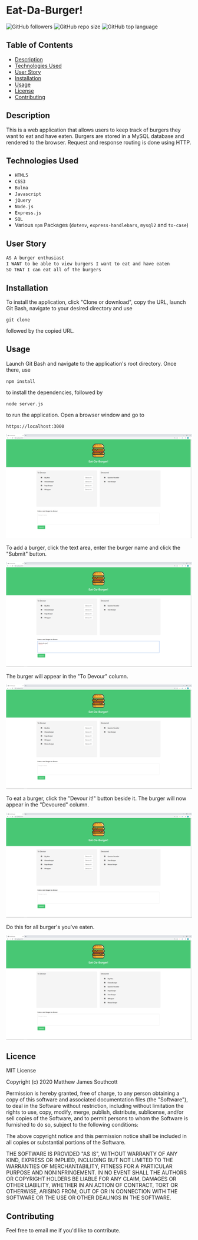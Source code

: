 # Eat-Da-Burger!

![GitHub followers](https://img.shields.io/github/followers/mjsouthcott?label=Follow&style=social)
![GitHub repo size](https://img.shields.io/github/repo-size/mjsouthcott/12-employee-tracker)
![GitHub top language](https://img.shields.io/github/languages/top/mjsouthcott/13-node-express-handlebars)

## Table of Contents

* [Description](https://github.com/mjsouthcott/13-node-express-handlebars#Description)
* [Technologies Used](https://github.com/mjsouthcott/13-node-express-handlebars#Technologies)
* [User Story](https://github.com/mjsouthcott/13-node-express-handlebars#User)
* [Installation](https://github.com/mjsouthcott/13-node-express-handlebars#Installation)
* [Usage](https://github.com/mjsouthcott/13-node-express-handlebars#Usage)
* [License](https://github.com/mjsouthcott/13-node-express-handlebars#Licence)
* [Contributing](https://github.com/mjsouthcott/13-node-express-handlebars#Contributing)

## Description

This is a web application that allows users to keep track of burgers they want to eat and have eaten. Burgers are stored in a MySQL database and rendered to the browser. Request and response routing is done using HTTP.

## Technologies Used

* `HTML5`
* `CSS3`
* `Bulma`
* `Javascript`
* `jQuery`
* `Node.js`
* `Express.js`
* `SQL`
* Various `npm` Packages (`dotenv`, `express-handlebars`, `mysql2` and `to-case`)

## User Story

```
AS A burger enthusiast
I WANT to be able to view burgers I want to eat and have eaten
SO THAT I can eat all of the burgers
```



## Installation

To install the application, click "Clone or download", copy the URL, launch Git Bash, navigate to your desired directory and use
```
git clone
```
followed by the copied URL.

## Usage

Launch Git Bash and navigate to the application's root directory. Once there, use
```
npm install
```
to install the dependencies, followed by
```
node server.js
```
to run the application. Open a browser window and go to
```
https://localhost:3000
```

![Step 1](https://github.com/mjsouthcott/13-node-express-handlebars/blob/master/public/assets/images/image1.PNG)

To add a burger, click the text area, enter the burger name and click the "Submit" button.

![Step 2](https://github.com/mjsouthcott/13-node-express-handlebars/blob/master/public/assets/images/image2.PNG)

The burger will appear in the "To Devour" column.

![Step 3](https://github.com/mjsouthcott/13-node-express-handlebars/blob/master/public/assets/images/image3.PNG)

To eat a burger, click the "Devour it!" button beside it. The burger will now appear in the "Devoured" column.

![Step 4](https://github.com/mjsouthcott/13-node-express-handlebars/blob/master/public/assets/images/image4.PNG)

Do this for all burger's you've eaten.

![Step 5](https://github.com/mjsouthcott/13-node-express-handlebars/blob/master/public/assets/images/image5.PNG)

## Licence

MIT License

Copyright (c) 2020 Matthew James Southcott

Permission is hereby granted, free of charge, to any person obtaining a copy of this software and associated documentation files (the "Software"), to deal in the Software without restriction, including without limitation the rights to use, copy, modify, merge, publish, distribute, sublicense, and/or sell copies of the Software, and to permit persons to whom the Software is furnished to do so, subject to the following conditions:

The above copyright notice and this permission notice shall be included in all copies or substantial portions of the Software.

THE SOFTWARE IS PROVIDED "AS IS", WITHOUT WARRANTY OF ANY KIND, EXPRESS OR IMPLIED, INCLUDING BUT NOT LIMITED TO THE WARRANTIES OF MERCHANTABILITY, FITNESS FOR A PARTICULAR PURPOSE AND NONINFRINGEMENT. IN NO EVENT SHALL THE AUTHORS OR COPYRIGHT HOLDERS BE LIABLE FOR ANY CLAIM, DAMAGES OR OTHER LIABILITY, WHETHER IN AN ACTION OF CONTRACT, TORT OR OTHERWISE, ARISING FROM, OUT OF OR IN CONNECTION WITH THE SOFTWARE OR THE USE OR OTHER DEALINGS IN THE SOFTWARE.

## Contributing

Feel free to email me if you'd like to contribute.
